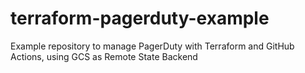 # terraform-pagerduty-example
Example repository to manage PagerDuty with Terraform and GitHub Actions, using GCS as Remote State Backend
